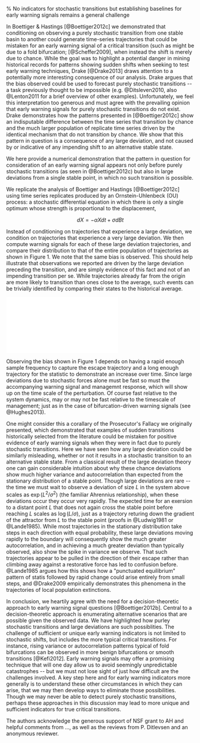 % No indicators for stochastic transitions but establishing baselines for early warning signals remains a general challenge

<!-- Intro: recap claims -->
In Boettiger & Hastings [@Boettiger2012c] we demonstrated that conditioning on observing a purely stochastic transition from one stable basin to another could generate time-series trajectories that could be mistaken for an early warning signal of a critical transition (such as might be due to a fold bifurcation; [@Scheffer2009], when instead the shift is merely due to chance.  While the goal was to highlight a potential danger in mining historical records for patterns showing sudden shifts when seeking to test early warning techniques, Drake [@Drake2013] draws attention to a potentially more interesting consequence of our analysis.  Drake argues that the bias observed could be used to forecast purely stochastic transitions -- a task previously thought to be impossible (e.g. @Ditsleven2010, also @Lenton2011 for a brief overview of other examples).  Unfortunately, we feel this interpretation too generous and must agree with the prevailing opinion that early warning signals for purely stochastic transitions do not exist.  Drake demonstrates how the patterns presented in [@Boettiger2012c] show an indisputable difference between the time series that transition by chance and the much larger population of replicate time series driven by the identical mechanism that do not transition by chance. We show that this pattern in question is a consequence of any large deviation, and not caused by or indicative of any impending shift to an alternative stable state.  

We here provide a numerical demonstration that the pattern in question for consideration of an early warning signal appears not only before purely stochastic transitions (as seen in @Boettiger2012c) but also in large deviations from a single stable point, in which no such transition is possible.  

<!-- numerical example --> 

We replicate the analysis of Boettiger and Hastings [@Boettiger2012c] using time series replicates produced by an Ornstein-Uhlenbeck (OU) process: a stochastic differential equation in which there is only a single optimum whose strength is proportional to the displacement,

$$ dX = - \alpha X dt + \sigma dBt $$

Instead of conditioning on trajectories that experience a large deviation, we condition on trajectories that experience a very large deviation. We then compute warning signals for each of these large deviation trajectories, and compare their distribution to that of the entire population of trajectories as shown in Figure 1. We note that the same bias is observed.  This should help illustrate that observations we reported are driven by the large deviation preceding the transition, and are simply evidence of this fact and not of an impending transition per se.  While trajectories already far from the origin are more likely to transition than ones close to the average, such events can be trivially identified by comparing their states to the historical average.  



![Figure 1. Histogram shows the frequency the correlation statistic $\tau$ observed for each warning signal (variance, autocorrelation coefficient) on the large deviation samples.  Background distribution of all samples show by smooth line (kernel density estimate).  More positive values of tau are supposed to indicate a rising indicator which can be a signal of an approaching transition [@Scheffer2009].   $\alpha = 5$, $\sigma=3.5$, $t \in (0, 10)$, 2000 replicates, 20,000 sample points each.  Conditionally selected trajectories experiencing a deviation of at least -4, and analyzed the 1,500 data points prior to the threshold to determine a warning signal (following @Dakos2008).  ([link to code](https://raw.github.com/cboettig/earlywarning/7460ea94c293844d8e88c83b95e3d80004817de6/inst/examples/beer.md), [null distribution data](https://raw.github.com/cboettig/earlywarning/7460ea94c293844d8e88c83b95e3d80004817de6/inst/examples/beer_nulldat.csv), [conditional distribution data](https://raw.github.com/cboettig/earlywarning/7460ea94c293844d8e88c83b95e3d80004817de6/inst/examples/beer_dat.csv))](figure1.pdf) 

Observing the bias shown in Figure 1 depends on having a rapid enough sample frequency to capture the escape trajectory and a long enough trajectory for the statistic to demonstrate an increase over time. Since large deviations due to stochastic forces alone must be fast so must the accompanying warning signal and managemnt response, which will show up on the time scale of the perturbation. Of course fast relative to the system dynamics, may or may not be fast relative to the timescale of management; just as in the case of bifurcation-driven warning signals (see @Hughes2013). 


One might consider this a corallary  of the Prosecutor's Fallacy we originally presented, which demonstrated that examples of sudden transitions historically selected from the literature could be mistaken for positive evidence of early warning signals when they were in fact due to purely stochastic transitions.  Here we have seen how any large deviation could be similarly misleading, whether or not it results in a stochastic transition to an alternative stable state.  From a classical result of the large deviation theory one can gain considerable intuition about why these chance deviations show much higher variance and autocorrelation than expected from the stationary distribution of a stable point. Though large deviations are rare -- the time we must wait to observe a deviation of size $L$ in the system above scales as $\exp\left(L^2/\sigma^2\right)$ (the familiar Ahrennius relationship), when these deviations occur they occur very rapidly.  The expected time for an exersion to a distant point $L$ that does not again cross the stable point before reaching $L$ scales as $\log(L/\sigma)$, just as a trajectory returing down the gradient of the attractor from $L$ to the stable point (proofs in @Ludwig1981 or @Lande1985). While most trajectories in the stationary distribution take steps in each direction with equal probability, these large deviations moving rapidly to the boundary will consequently show the much greater autocorrelation, and in achieving a much greater deviation than typically observed, also show the spike in variance we observe.  That such trajectories appear to be pulled in the direction of their escape rather than climbing away against a restorative force has led to confusion before.  @Lande1985 argues how this shows how a "punctuated equilibrium" pattern of statis followed by rapid change could arise entirely from small steps, and @Drake2009 empirically demonstrates this phenomena in the trajectories of local population extinctions.  

<!-- Conclusion -->
In conclusion, we heartily agree with the need for a decision-theoretic approach to early warning signal questions [@Boettiger2012b]. Central to a decision-theoretic approach is enumerating alternative scenarios that are possible given the observed data.  We have highlighted how purley stochastic transitions and large deviations are such possiblities.  The challenge of sufficient or unique early warning indicators is not limited to stochastic shifts, but includes the more typical critical transitions.  For instance, rising variance or autocorrelation patterns typical of fold bifurcations can be observed in more benign bifurcations or smooth transitions [@Kefi2012]. Early warning signals may offer a promising technique that will one day allow us to avoid seemingly unpredictable catastrophes -- but we must not lose sight of just how difficult are the challenges involved. A key step here and for early warning indicators more generally is to understand these other circumstances in which they can arise, that we may then develop ways to eliminate those possibilities.  Though we may never be able to detect purely stochastic transitions, perhaps these approaches in this discussion may lead to more unique and sufficient indicators for true critical transitions.  

The authors acknowledge the generous support of NSF grant to AH and helpful comments from ..., as well as the reviews from P. Ditlevsen and an anonymous reviewer.
